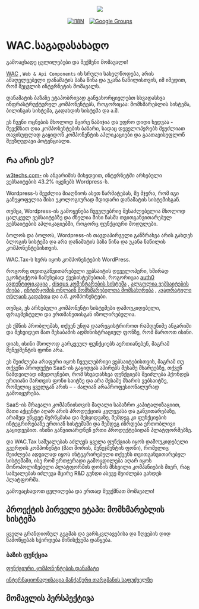 <p align="center"><a href="https://wac.tax"><img src="https://cdn.jsdelivr.net/gh/wactax/img/logo.svg"/></a></p><p align="center"><a href="https://github.com/wactax/wac.tax/blob/main/doc/README.md#readme"><img alt="I18N" src="https://cdn.jsdelivr.net/gh/wactax/img/t.svg"/></a>　<a href="https://groups.google.com/u/2/g/wactax"><img alt="Google Groups" src="https://cdn.jsdelivr.net/gh/wactax/img/g-groups.svg"/></a></p>

# WAC.საგადასახადო

გამოაცხადე ცვლილებები და შექმენი მომავალი!

[WAC](https://wac.tax) , `Web & Api Components` ის სრული სახელწოდება, არის ამაღელვებელი დანამატის ბაზა წინა და უკანა ნაწილისთვის, იმ იმედით, რომ შეცვლის ინტერნეტის მომავალს.

დანამატის ბაზაზე ეტაპობრივად განვახორციელებთ სხვადასხვა ინფრასტრუქტურულ კომპონენტებს, როგორიცაა: მომხმარებლის სისტემა, ბილინგის სისტემა, გადახდის სისტემა და ა.შ.

ეს ჩვენი ოცნების მხოლოდ მცირე ნაბიჯია და უფრო დიდი ხედვაა - შევქმნათ ღია კომპონენტების ბაზარი, სადაც დეველოპერებს შეუძლიათ თავისუფლად გაყიდონ კომპონენტის აპლიკაციები და გაათავისუფლონ შეუზღუდავი პოტენციალი.

## Რა არის ეს?

[w3techs.com-](https://w3techs.com/technologies/details/cm-wordpress) ის ანგარიშის მიხედვით, ინტერნეტში არსებული ვებსაიტების 43.2% იყენებს Wordpress-ს.

Wordpress-ს შეუძლია მიაღწიოს ასეთ წარმატებას, მე მჯერა, რომ იგი განუყოფელია მისი ეკოლოგიურად მდიდარი დანამატის სისტემისგან.

თუმცა, Wordpress-ის გამოყენება ჩვეულებრივ შესაძლებელია მხოლოდ ცალკეულ ვებსაიტებზე და ძნელია მისი ჩასმა თვითგანვითარებულ ვებსაიტების აპლიკაციებში, როგორც ფუნქციური მოდულები.

ბოლოს და ბოლოს, Wordpress-ის თავდაპირველი განზრახვა არის გახდეს ბლოგის სისტემა და არა დანამატის ბაზა წინა და უკანა ნაწილის კომპონენტებისთვის.

WAC.Tax-ს სურს იყოს კომპონენტების WordPress.

როგორც თვითგანვითარებული ვებსაიტის დეველოპერი, ხშირად ვკონტაქტობ ჩაშენებად ქვესისტემებთან, როგორიცაა [auth0 ავთენტიფიკაცია](https://auth0.com) , [disqus კომენტარების სისტემა](https://disqus.com) , [ალგოლია ვებსაიტების ძიება](https://www.algolia.com) , [ინტერკომის ონლაინ მომხმარებელთა მომსახურება](https://www.intercom.com) , [კვადრატული ონლაინ გადახდა](https://developer.squareup.com/docs/web-payments/overview) და ა.შ. კომპონენტები.

თუმცა, ეს არსებული კომპონენტი სისტემები დამოუკიდებელი, ფრაგმენტული და ერთმანეთისგან იზოლირებულია.

ეს ქმნის პრობლემას, თქვენ უნდა დაარეგისტრიროთ რამდენიმე ანგარიში და შეხვიდეთ მათ შესაბამის ადმინისტრაციულ ფონზე, რომ მართოთ ისინი.

დიახ, ისინი მხოლოდ გარკვეულ ფუნქციებს აერთიანებენ, მაგრამ მენეჯმენტის ფონი არა.

ეს შეიძლება არაფერი იყოს ჩვეულებრივი ვებსაიტებისთვის, მაგრამ თუ თქვენი პროდუქტი SaaS-ის გაყიდვას აპირებს მესამე მხარეებზე, თქვენ ნამდვილად იმედოვნებთ, რომ სხვადასხვა ფუნქციებს შეიძლება ჰქონდეს ერთიანი მართვის ფონი საიტზე და არა მესამე მხარის ვებსაიტზე, რომელიც ყველგან არის – - ძალიან არაპროფესიონალურად გამოიყურება.

SaaS-ის მრავალი კომპანიისთვის მაღალი საბაზრო კაპიტალიზაციით, მათი აქცენტი აღარ არის პროდუქციის კვლევასა და განვითარებაზე, არამედ უწყვეტ შერწყმასა და შესყიდვაზე, შემდეგ კი ფუნქციების ინტეგრირებაზე ერთიან სისტემაში და შემდეგ იზრდება ერთობლივი გაყიდვებით. ისინი განვითარდნენ ერთი პროდუქტებიდან პლატფორმებზე.

და WAC.Tax საშუალებას აძლევს ყველა ფუნქციას იყოს დამოუკიდებელი გვერდის კომპონენტი (მათ შორის, მენეჯმენტის ფონი), რომელიც შეიძლება ადვილად იყოს ინტეგრირებული თქვენს თვითგანვითარებულ სისტემაში, ისე რომ ერთჯერადი გამოცდილება აღარ იყოს მონოპოლიზებული პლატფორმის დონის მსხვილი კომპანიების მიერ, რაც საშუალებას იძლევა მცირე R&D გუნდი ასევე შეიძლება გახდეს პლატფორმა.

გამოვაცხადოთ ცვლილება და ერთად შევქმნათ მომავალი!

## პროექტის პირველი ეტაპი: მომხმარებლის სისტემა

ყველა გრანდიოზულ გეგმას და ვარსკვლავებისა და ზღვების დიდ წამოწყებას სჭირდება მიწისქვეშა დაწყება.

### ბაზის ფუნქცია

[ფუნქციური კომპონენტების დანამატი](./pkg.md)

[ინტერნაციონალიზაცია მანქანური თარგმანის საფუძველზე](./i18n.md)

## მომავლის პერსპექტივა
